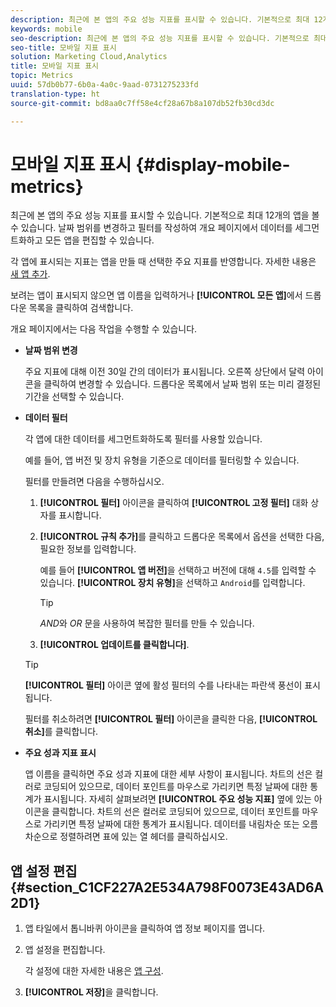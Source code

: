 ```yaml
---
description: 최근에 본 앱의 주요 성능 지표를 표시할 수 있습니다. 기본적으로 최대 12개의 앱을 볼 수 있습니다. 날짜 범위를 변경하고 필터를 작성하여 개요 페이지에서 데이터를 세그먼트화하고 모든 앱을 편집할 수 있습니다.
keywords: mobile
seo-description: 최근에 본 앱의 주요 성능 지표를 표시할 수 있습니다. 기본적으로 최대 12개의 앱을 볼 수 있습니다. 날짜 범위를 변경하고 필터를 작성하여 개요 페이지에서 데이터를 세그먼트화하고 모든 앱을 편집할 수 있습니다.
seo-title: 모바일 지표 표시
solution: Marketing Cloud,Analytics
title: 모바일 지표 표시
topic: Metrics
uuid: 57db0b77-6b0a-4a0c-9aad-0731275233fd
translation-type: ht
source-git-commit: bd8aa0c7ff58e4cf28a67b8a107db52fb30cd3dc

---
```



# 모바일 지표 표시 {#display-mobile-metrics}

최근에 본 앱의 주요 성능 지표를 표시할 수 있습니다. 기본적으로 최대 12개의 앱을 볼 수 있습니다. 날짜 범위를 변경하고 필터를 작성하여 개요 페이지에서 데이터를 세그먼트화하고 모든 앱을 편집할 수 있습니다.

각 앱에 표시되는 지표는 앱을 만들 때 선택한 주요 지표를 반영합니다. 자세한 내용은 [새 앱 추가](/help/using/manage-apps/t-new-app.md).

보려는 앱이 표시되지 않으면 앱 이름을 입력하거나 **[!UICONTROL 모든 앱]**&#x200B;에서 드롭다운 목록을 클릭하여 검색합니다.

개요 페이지에서는 다음 작업을 수행할 수 있습니다.

* **날짜 범위 변경**

   주요 지표에 대해 이전 30일 간의 데이터가 표시됩니다. 오른쪽 상단에서 달력 아이콘을 클릭하여 변경할 수 있습니다. 드롭다운 목록에서 날짜 범위 또는 미리 결정된 기간을 선택할 수 있습니다.

* **데이터 필터**

   각 앱에 대한 데이터를 세그먼트화하도록 필터를 사용할 있습니다.

   예를 들어, 앱 버전 및 장치 유형을 기준으로 데이터를 필터링할 수 있습니다.

   필터를 만들려면 다음을 수행하십시오.

   1. **[!UICONTROL 필터]** 아이콘을 클릭하여 **[!UICONTROL 고정 필터]** 대화 상자를 표시합니다.
   1. **[!UICONTROL 규칙 추가]**&#x200B;를 클릭하고 드롭다운 목록에서 옵션을 선택한 다음, 필요한 정보를 입력합니다.

      예를 들어 **[!UICONTROL 앱 버전]**&#x200B;을 선택하고 버전에 대해 `4.5`를 입력할 수 있습니다. **[!UICONTROL 장치 유형]**&#x200B;을 선택하고 `Android`를 입력합니다.

      >[!TIP]
      >
      >*AND*&#x200B;와 *OR* 문을 사용하여 복잡한 필터를 만들 수 있습니다.

   1. **[!UICONTROL 업데이트를 클릭합니다]**.
   >[!TIP]
   >
   >**[!UICONTROL 필터]** 아이콘 옆에 활성 필터의 수를 나타내는 파란색 풍선이 표시됩니다.

   필터를 취소하려면 **[!UICONTROL 필터]** 아이콘을 클릭한 다음, **[!UICONTROL 취소]**&#x200B;를 클릭합니다.

* **주요 성과 지표 표시**

   앱 이름을 클릭하면 주요 성과 지표에 대한 세부 사항이 표시됩니다. 차트의 선은 컬러로 코딩되어 있으므로, 데이터 포인트를 마우스로 가리키면 특정 날짜에 대한 통계가 표시됩니다. 자세히 살펴보려면 **[!UICONTROL 주요 성능 지표]** 옆에 있는 아이콘을 클릭합니다. 차트의 선은 컬러로 코딩되어 있으므로, 데이터 포인트를 마우스로 가리키면 특정 날짜에 대한 통계가 표시됩니다. 데이터를 내림차순 또는 오름차순으로 정렬하려면 표에 있는 열 헤더를 클릭하십시오.

## 앱 설정 편집 {#section_C1CF227A2E534A798F0073E43AD6A2D1}

1. 앱 타일에서 톱니바퀴 아이콘을 클릭하여 앱 정보 페이지를 엽니다.
1. 앱 설정을 편집합니다.

   각 설정에 대한 자세한 내용은 [앱 구성](/help/using/c-manage-app-settings/c-mob-confg-app/c-mob-confg-app.md).

1. **[!UICONTROL 저장]**&#x200B;을 클릭합니다.
